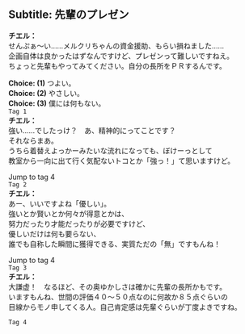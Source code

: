 # 

  
## Subtitle: 先輩のプレゼン
  
**チエル：**  
せんぷぁ～い……メルクリちゃんの資金援助、もらい損ねました……  
企画自体は良かったはずなんですけど、プレゼンって難しいですねえ。  
ちょっと先輩もやってみてください。自分の長所をＰＲするんです。  
  
**Choice: (1)**  つよい。  
**Choice: (2)**  やさしい。  
**Choice: (3)**  僕には何もない。  
`Tag 1`  
**チエル：**  
強い……でしたっけ？　あ、精神的にってことです？  
それならまあ。  
うちら着替えよっかーみたいな流れになっても、ぼけーっとして  
教室から一向に出て行く気配ないトコとか「強っ！」て思いますけど。  
  
Jump to tag 4  
`Tag 2`  
**チエル：**  
あー、いいですよね「優しい」。  
強いとか賢いとか何々が得意とかは、  
努力だったり才能だったりが必要ですけど、  
優しいだけは何も要らない、  
誰でも自称した瞬間に獲得できる、実質ただの「無」ですもんね！  
  
Jump to tag 4  
`Tag 3`  
**チエル：**  
大謙虚！　なるほど、その奥ゆかしさは確かに先輩の長所かもです。  
いますもんね、世間の評価４０～５０点なのに何故か８５点ぐらいの  
目線からモノ申してくる人。自己肯定感は先輩ぐらいが丁度よきですね。  
  
`Tag 4`  
